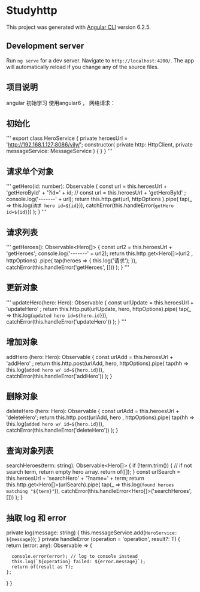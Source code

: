# Studyhttp

This project was generated with [Angular CLI](https://github.com/angular/angular-cli) version 6.2.5.

## Development server

Run `ng serve` for a dev server. Navigate to `http://localhost:4200/`. The app will automatically reload if you change any of the source files.

## 项目说明

angular 初始学习 使用angular6  ， 网络请求：

## 初始化 
'''
export class HeroService {
  private heroesUrl = 'http://192.168.1.127:8086/vily/';
  constructor(
    private http: HttpClient,
    private messageService: MessageService
  ) { }
}
'''
## 请求单个对象
'''
  getHero(id: number): Observable<Hero> {
    const url = this.heroesUrl + 'getHeroById' + '?id=' + id;
    // const url = this.heroesUrl + 'getHeroById' ;
    console.log('-------' + url);
    return this.http.get<Hero>(url, httpOptions ).pipe(
      tap(_ => this.log(`请求 hero id=${id}`)),
      catchError(this.handleError<Hero>(`getHero id=${id}`))
    );
  }
'''
## 请求列表
'''
  getHeroes(): Observable<Hero[]> {
    const url2 = this.heroesUrl + 'getHeroes';
    console.log('-------' + url2);
    return this.http.get<Hero[]>(url2 , httpOptions)
      .pipe(
        tap(heroes => {
          this.log('请求');
        }),
        catchError(this.handleError('getHeroes', []))
      );
  }
'''  
## 更新对象
'''
  updateHero(hero: Hero): Observable<any> {
    const urlUpdate = this.heroesUrl + 'updateHero' ;
    return this.http.put(urlUpdate, hero, httpOptions).pipe(
      tap(_ => this.log(`updated hero id=${hero.id}`)),
      catchError(this.handleError<any>('updateHero'))
    );
  }
'''
## 增加对象

  addHero (hero: Hero): Observable<Hero> {
    const urlAdd = this.heroesUrl + 'addHero' ;
    return this.http.post<Hero>(urlAdd, hero, httpOptions).pipe(
      tap(hh => this.log(`added hero w/ id=${hero.id}`)),
      catchError(this.handleError<Hero>('addHero'))
    );
  }

## 删除对象

  deleteHero (hero: Hero): Observable<Hero> {
    const urlAdd = this.heroesUrl + 'deleteHero';
    return this.http.post<Hero>(urlAdd, hero , httpOptions).pipe(
      tap(hh => this.log(`added hero w/ id=${hero.id}`)),
      catchError(this.handleError<Hero>('deleteHero'))
    );
  }

## 查询对象列表

  searchHeroes(term: string): Observable<Hero[]> {
    if (!term.trim()) {
      // if not search term, return empty hero array.
      return of([]);
    }
    const urlSearch = this.heroesUrl + 'searchHero' + '?name=' + term;
    return this.http.get<Hero[]>(urlSearch).pipe(
      tap(_ => this.log(`found heroes matching "${term}"`)),
      catchError(this.handleError<Hero[]>('searchHeroes', []))
    );
  }

## 抽取 log  和  error

  private log(message: string) {
    this.messageService.add(`HeroService: ${message}`);
  }
  private handleError<T> (operation = 'operation', result?: T) {
    return (error: any): Observable<T> => {

      console.error(error); // log to console instead
      this.log(`${operation} failed: ${error.message}`);
      return of(result as T);
    };
  }
}


